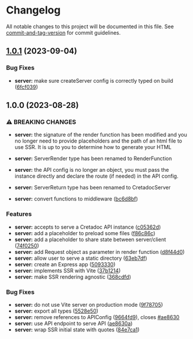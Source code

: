 # Changelog

All notable changes to this project will be documented in this file. See [commit-and-tag-version](https://github.com/absolute-version/commit-and-tag-version) for commit guidelines.

## [1.0.1](https://github.com/ArmandPhilippot/cretadoc/compare/@cretadoc/server@1.0.0...@cretadoc/server@1.0.1) (2023-09-04)


### Bug Fixes

* **server:** make sure createServer config is correctly typed on build ([6fcf039](https://github.com/ArmandPhilippot/cretadoc/commit/6fcf0399458c20e36c1e94a49687db26020cc64c))

## 1.0.0 (2023-08-28)


### ⚠ BREAKING CHANGES

* **server:** the signature of the render function has been modified
and you no longer need to provide placeholders and the path of an html
file to use SSR. It is up to you to determine how to generate your HTML
* **server:** ServerRender type has been renamed to RenderFunction
* **server:** the API config is no longer an object, you must pass
the instance directly and declare the route (if needed) in the API
config.
* **server:** ServerReturn type has been renamed to CretadocServer

* **server:** convert functions to middleware ([bc6d8bf](https://github.com/ArmandPhilippot/cretadoc/commit/bc6d8bf1570786bd8ec957e6e6dff1c0936e6204))


### Features

* **server:** accepts to serve a Cretadoc API instance ([c05362d](https://github.com/ArmandPhilippot/cretadoc/commit/c05362d7827c7deb67e603f225e229b2c0831d28))
* **server:** add a placeholder to preload some files ([f86c86c](https://github.com/ArmandPhilippot/cretadoc/commit/f86c86c12a07da777d73a767f31261752331f747))
* **server:** add a placeholder to share state between server/client ([74f0250](https://github.com/ArmandPhilippot/cretadoc/commit/74f02506cc1406d44fb6ce9e7f95d41174988a37))
* **server:** add Request object as parameter in render function ([d8f44d0](https://github.com/ArmandPhilippot/cretadoc/commit/d8f44d0896ce70dc62ab427a1126407c640fa71b))
* **server:** allow user to serve a static directory ([63eb7df](https://github.com/ArmandPhilippot/cretadoc/commit/63eb7dfb896e30d33a05f94765a4c6b933323c05))
* **server:** create an Express app ([5093330](https://github.com/ArmandPhilippot/cretadoc/commit/5093330eb551becf2aff51169bc3d618284ded59))
* **server:** implements SSR with Vite ([37b1214](https://github.com/ArmandPhilippot/cretadoc/commit/37b12142695ff46716f2c6dd4ce20ae5a8a3153d))
* **server:** make SSR rendering agnostic ([368cdfd](https://github.com/ArmandPhilippot/cretadoc/commit/368cdfdce2fed1f9b1e61eeaeba020e93ab73c4f))


### Bug Fixes

* **server:** do not use Vite server on production mode ([9f78705](https://github.com/ArmandPhilippot/cretadoc/commit/9f78705e6316b3b60ce4717ecb2c8cda41e5e561))
* **server:** export all types ([5528e50](https://github.com/ArmandPhilippot/cretadoc/commit/5528e500ccdfcf1c1cabc5ebd6645eb20fb2b735))
* **server:** remove references to APIConfig ([9664fd9](https://github.com/ArmandPhilippot/cretadoc/commit/9664fd901923c5d9d7354cd059f406ce6919c779)), closes [#ae8630](https://github.com/ArmandPhilippot/cretadoc/issues/ae8630)
* **server:** use API endpoint to serve API ([ae8630a](https://github.com/ArmandPhilippot/cretadoc/commit/ae8630a4a6c1cdb92d96b06ae2f146ae5807cd26))
* **server:** wrap SSR initial state with quotes ([84e7ca1](https://github.com/ArmandPhilippot/cretadoc/commit/84e7ca1bb96a9a33ae5cca100918cc0f1c66f49b))
